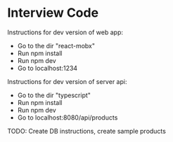 # Interview Code

Instructions for dev version of web app:

* Go to the dir "react-mobx"
* Run npm install
* Run npm dev
* Go to localhost:1234

Instructions for dev version of server api:

* Go to the dir "typescript"
* Run npm install
* Run npm dev
* Go to localhost:8080/api/products

TODO: Create DB instructions, create sample products